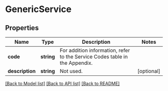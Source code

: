 # GenericService

## Properties
Name | Type | Description | Notes
------------ | ------------- | ------------- | -------------
**code** | **string** | For addition information, refer to the Service Codes table in the Appendix. | 
**description** | **string** | Not used. | [optional] 

[[Back to Model list]](../../README.md#documentation-for-models) [[Back to API list]](../../README.md#documentation-for-api-endpoints) [[Back to README]](../../README.md)

